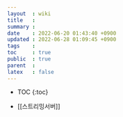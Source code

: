 ```yaml
---
layout  : wiki
title   : 
summary : 
date    : 2022-06-20 01:43:40 +0900
updated : 2022-06-28 01:09:45 +0900
tags    : 
toc     : true
public  : true
parent  : 
latex   : false
---
```

* TOC
{:toc}

* [[스트리밍서버]]
